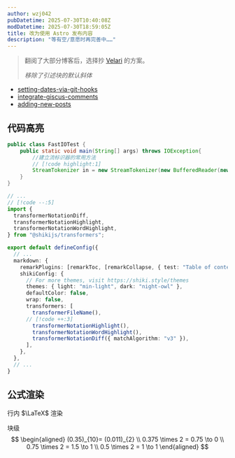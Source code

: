 ```yaml
---
author: wzj042
pubDatetime: 2025-07-30T10:40:08Z
modDatetime: 2025-07-30T18:59:05Z
title: 改为使用 Astro 发布内容
description: "等有空/意愿时再完善中……"
---
```


> 翻阅了大部分博客后，选择抄 [Velari](https://github.com/LoganQiu/Velari) 的方案。
> 
> *移除了引述块的默认斜体*

- [setting-dates-via-git-hooks](https://astro-paper.pages.dev/posts/setting-dates-via-git-hooks/)
- [integrate-giscus-comments](https://astro-paper.pages.dev/posts/how-to-integrate-giscus-comments/)
- [adding-new-posts](https://astro-paper.pages.dev/posts/adding-new-posts-in-astropaper-theme/)

## 代码高亮

```java
public class FastIOTest {
	public static void main(String[] args) throws IOException{
		//建立流标识器的常用方法
		// [!code highlight:1]
		StreamTokenizer in = new StreamTokenizer(new BufferedReader(new InputStreamReader(System.in)));	
	}
}
```

```ts
// ...
// [!code --:5]
import {
  transformerNotationDiff,
  transformerNotationHighlight,
  transformerNotationWordHighlight,
} from "@shikijs/transformers";

export default defineConfig({
  // ...
  markdown: {
    remarkPlugins: [remarkToc, [remarkCollapse, { test: "Table of contents" }]],
    shikiConfig: {
      // For more themes, visit https://shiki.style/themes
      themes: { light: "min-light", dark: "night-owl" },
      defaultColor: false,
      wrap: false,
      transformers: [
        transformerFileName(),
      // [!code ++:3]
        transformerNotationHighlight(),
        transformerNotationWordHighlight(),
        transformerNotationDiff({ matchAlgorithm: "v3" }),
      ],
    },
  },
  // ...
}
```


## 公式渲染

行内 $\LaTeX$ 渲染

块级
$$
\begin{aligned}
	(0.35)_{10}= (0.011)_{2}    \\
	0.375 \times 2 = 0.75 \to 0 \\
	0.75 \times 2 = 1.5 \to 1   \\
	0.5 \times 2 = 1 \to 1
\end{aligned}
$$